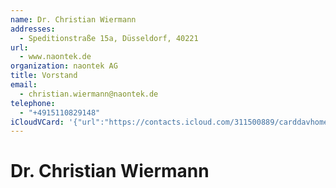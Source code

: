 ```yaml
---
name: Dr. Christian Wiermann
addresses:
  - Speditionstraße 15a, Düsseldorf, 40221
url:
  - www.naontek.de
organization: naontek AG
title: Vorstand
email:
  - christian.wiermann@naontek.de
telephone:
  - "+4915110829148"
iCloudVCard: '{"url":"https://contacts.icloud.com/311500889/carddavhome/card/437A59AF-0F1A-47E4-AB91-C30A67781221.vcf","etag":"\"kmfha87w\"","data":"BEGIN:VCARD\r\nVERSION:3.0\r\nFN:\r\nN:Wiermann;Dr. Christian;;;\r\nUID:17C3EA95-7068-4DB3-B91C-8E2345883011\r\nADR:;;Speditionstraße 15a;Düsseldorf;;40221;;\r\nitem4.X-ABLABEL:_$!<HomePage>!$_\r\nPRODID:-//Apple Inc.//iOS 13.1.3//EN\r\nREV:2025-04-03T22:19:06Z\r\nURL:www.naontek.de\r\nORG:naontek AG;\r\nTITLE:Vorstand\r\nEMAIL:christian.wiermann@naontek.de\r\nTEL:+4915110829148\r\nEND:VCARD"}'
---
```

# Dr. Christian Wiermann